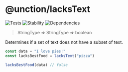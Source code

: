 # @unction/lacksText

![Tests][BADGE_TRAVIS]
![Stability][BADGE_STABILITY]
![Dependencies][BADGE_DEPENDENCY]

> StringType => StringType => boolean

Determines if a set of text does not have a subset of text.

``` javascript
const data = "I love pies!"
const lacksBestFood = lacksText("pizza")

lacksBestFood(data) // false
```

[BADGE_TRAVIS]: https://img.shields.io/travis/unctionjs/lacksText.svg?maxAge=2592000&style=flat-square
[BADGE_STABILITY]: https://img.shields.io/badge/stability-strong-green.svg?maxAge=2592000&style=flat-square
[BADGE_DEPENDENCY]: https://img.shields.io/david/unctionjs/lacksText.svg?maxAge=2592000&style=flat-square
